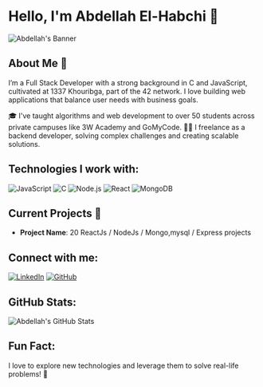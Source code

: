 # Hello, I'm Abdellah El-Habchi 👋

![Abdellah's Banner](https://yourbannerlinkhere.com/banner.gif)

## About Me 🚀
I’m a Full Stack Developer with a strong background in C and JavaScript, cultivated at 1337 Khouribga, part of the 42 network. I love building web applications that balance user needs with business goals.

🎓 I've taught algorithms and web development to over 50 students across private campuses like 3W Academy and GoMyCode.
👨‍💻 I freelance as a backend developer, solving complex challenges and creating scalable solutions.

## Technologies I work with:
![JavaScript](https://img.shields.io/badge/-JavaScript-black?style=flat-square&logo=javascript)
![C](https://img.shields.io/badge/-C-black?style=flat-square&logo=c)
![Node.js](https://img.shields.io/badge/-Node.js-black?style=flat-square&logo=node.js)
![React](https://img.shields.io/badge/-React-black?style=flat-square&logo=react)
![MongoDB](https://img.shields.io/badge/-MongoDB-black?style=flat-square&logo=mongodb)

## Current Projects 🌱
- **Project Name**: 20 ReactJs / NodeJs / Mongo,mysql / Express projects

## Connect with me:
[![LinkedIn](https://img.shields.io/badge/-LinkedIn-black?style=flat-square&logo=linkedin&link=your-linkedin-url)](your-linkedin-url)
[![GitHub](https://img.shields.io/badge/-GitHub-black?style=flat-square&logo=github&link=your-github-url)](your-github-url)

## GitHub Stats:
![Abdellah's GitHub Stats](https://github-readme-stats.vercel.app/api?username=yourusername&show_icons=true)

## Fun Fact:
I love to explore new technologies and leverage them to solve real-life problems! 🌟

